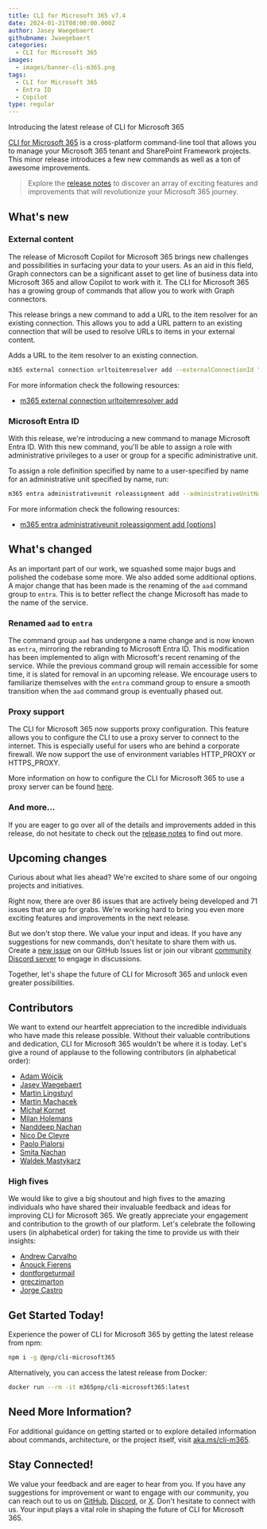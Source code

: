 ```yaml
---
title: CLI for Microsoft 365 v7.4
date: 2024-01-31T08:00:00.000Z
author: Jasey Waegebaert
githubname: Jwaegebaert
categories:
  - CLI for Microsoft 365
images:
  - images/banner-cli-m365.png
tags:
  - CLI for Microsoft 365
  - Entra ID
  - Copilot
type: regular
---
```


Introducing the latest release of CLI for Microsoft 365

[CLI for Microsoft 365](https://aka.ms/cli-m365) is a cross-platform command-line tool that allows you to manage your Microsoft 365 tenant and SharePoint Framework projects. This minor release introduces a few new commands as well as a ton of awesome improvements.

> Explore the [release notes](https://aka.ms/cli-m365/notes) to discover an array of exciting features and improvements that will revolutionize your Microsoft 365 journey. 
 
## What's new

### External content

The release of Microsoft Copilot for Microsoft 365 brings new challenges and possibilities in surfacing your data to your users. As an aid in this field, Graph connectors can be a significant asset to get line of business data into Microsoft 365 and allow Copilot to work with it. The CLI for Microsoft 365 has a growing group of commands that allow you to work with Graph connectors. 

This release brings a new command to add a URL to the item resolver for an existing connection. This allows you to add a URL pattern to an existing connection that will be used to resolve URLs to items in your external content.

Adds a URL to the item resolver to an existing connection.

```sh
m365 external connection urltoitemresolver add --externalConnectionId "samplesolutiongallery" --baseUrls "https://adoption.microsoft.com" --urlPattern "/sample-solution-gallery/sample/(?<sampleId>[^/]+)" --itemId "{sampleId}" --priority 1
```

For more information check the following resources:   
- [m365 external connection urltoitemresolver add](https://pnp.github.io/cli-microsoft365/cmd/external/connection/connection-urltoitemresolver-add/)

### Microsoft Entra ID

With this release, we're introducing a new command to manage Microsoft Entra ID. With this new command, you'll be able to assign a role with administrative privileges to a user or group for a specific administrative unit.

To assign a role definition specified by name to a user-specified by name for an administrative unit specified by name, run:

```sh
m365 entra administrativeunit roleassignment add --administrativeUnitName 'Marketing Division' --roleDefinitionName 'License Administrator' --userName 'john.doe@contoso.com'
```

For more information check the following resources:
- [m365 entra administrativeunit roleassignment add [options]](https://pnp.github.io/cli-microsoft365/cmd/entra/administrativeunit/administrativeunit-roleassignment-add/)

## What's changed

As an important part of our work, we squashed some major bugs and polished the codebase some more. We also added some additional options. A major change that has been made is the renaming of the `aad` command group to `entra`. This is to better reflect the change Microsoft has made to the name of the service.

### Renamed `aad` to `entra`

The command group `aad` has undergone a name change and is now known as `entra`, mirroring the rebranding to Microsoft Entra ID. This modification has been implemented to align with Microsoft's recent renaming of the service. While the previous command group will remain accessible for some time, it is slated for removal in an upcoming release. We encourage users to familiarize themselves with the `entra` command group to ensure a smooth transition when the `aad` command group is eventually phased out.

### Proxy support

The CLI for Microsoft 365 now supports proxy configuration. This feature allows you to configure the CLI to use a proxy server to connect to the internet. This is especially useful for users who are behind a corporate firewall. We now support the use of environment variables HTTP_PROXY or HTTPS_PROXY.

More information on how to configure the CLI for Microsoft 365 to use a proxy server can be found [here](https://pnp.github.io/cli-microsoft365/user-guide/using-proxy-url).

### And more...

If you are eager to go over all of the details and improvements added in this release, do not hesitate to check out the [release notes](https://pnp.github.io/cli-microsoft365/about/release-notes#v740) to find out more.

## Upcoming changes

Curious about what lies ahead? We're excited to share some of our ongoing projects and initiatives.

Right now, there are over 86 issues that are actively being developed and 71 issues that are up for grabs. We're working hard to bring you even more exciting features and improvements in the next release. 

But we don't stop there. We value your input and ideas. If you have any suggestions for new commands, don't hesitate to share them with us. Create a [new issue](https://github.com/pnp/cli-microsoft365/issues/new?assignees=&labels=&template=new-command.yml&title=New+command%3A+%3Cshort+description%3E) on our GitHub Issues list or join our vibrant [community Discord server](https://aka.ms/cli-m365/discord) to engage in discussions.

Together, let's shape the future of CLI for Microsoft 365 and unlock even greater possibilities.

## Contributors

We want to extend our heartfelt appreciation to the incredible individuals who have made this release possible. Without their valuable contributions and dedication, CLI for Microsoft 365 wouldn't be where it is today. Let's give a round of applause to the following contributors (in alphabetical order):


- [Adam Wójcik](https://github.com/Adam-it)
- [Jasey Waegebaert](https://github.com/Jwaegebaert)
- [Martin Lingstuyl](https://github.com/martinlingstuyl)
- [Martin Machacek](https://github.com/MartinM85)
- [Michał Kornet](https://github.com/mkm17)
- [Milan Holemans](https://github.com/milanholemans)
- [Nanddeep Nachan](https://github.com/nanddeepn)
- [Nico De Cleyre](https://github.com/nicodecleyre)
- [Paolo Pialorsi](https://github.com/PaoloPia)
- [Smita Nachan](https://github.com/SmitaNachan)
- [Waldek Mastykarz](https://github.com/waldekmastykarz)

### High fives

We would like to give a big shoutout and high fives to the amazing individuals who have shared their invaluable feedback and ideas for improving CLI for Microsoft 365. We greatly appreciate your engagement and contribution to the growth of our platform. Let's celebrate the following users (in alphabetical order) for taking the time to provide us with their insights:

- [Andrew Carvalho](https://github.com/AndrewCarvalho)
- [Anouck Fierens](https://github.com/AnouckF)
- [dontforgeturmail](https://github.com/dontforgeturmail)
- [greczimarton](https://github.com/greczimarton)
- [Jorge Castro](https://github.com/jorgecc)

## Get Started Today!

Experience the power of CLI for Microsoft 365 by getting the latest release from npm:

```bash
npm i -g @pnp/cli-microsoft365
```

Alternatively, you can access the latest release from Docker:

```bash
docker run --rm -it m365pnp/cli-microsoft365:latest
```

## Need More Information?

For additional guidance on getting started or to explore detailed information about commands, architecture, or the project itself, visit [aka.ms/cli-m365](https://aka.ms/cli-m365).

## Stay Connected!

We value your feedback and are eager to hear from you. If you have any suggestions for improvement or want to engage with our community, you can reach out to us on [GitHub](https://github.com/pnp/cli-microsoft365/issues), [Discord](https://aka.ms/cli-m365/discord), or [X](https://x.com/climicrosoft365). Don't hesitate to connect with us. Your input plays a vital role in shaping the future of CLI for Microsoft 365.
